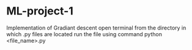 # ML-project-1
Implementation of Gradiant descent 
open terminal from the directory in which .py files are located
run the file using command python <file_name>.py
